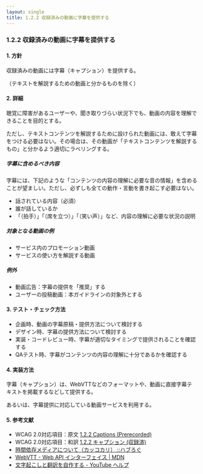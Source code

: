 ```yaml
---
layout: single
title: 1.2.2 収録済みの動画に字幕を提供する
---
```


### 1.2.2 収録済みの動画に字幕を提供する

#### 1. 方針

収録済みの動画には字幕（キャプション）を提供する。

（テキストを解説するための動画と分かるものを除く）

#### 2. 詳細

聴覚に障害があるユーザーや、聞き取りづらい状況下でも、動画の内容を理解できることを目的とする。

ただし、テキストコンテンツを解説するために設けられた動画には、敢えて字幕をつける必要はない。その場合は、その動画が「テキストコンテンツを解説するもの」と分かるよう適切にラベリングする。

##### 字幕に含めるべき内容

字幕には、下記のような「コンテンツの内容の理解に必要な音の情報」を含めることが望ましい。ただし、必ずしも全ての動作・言動を書き起こす必要はない。

- 話されている内容（必須）
- 誰が話しているか
- 「（拍手）」「（席を立つ）」「（笑い声）」など、内容の理解に必要な状況の説明

##### 対象となる動画の例

- サービス内のプロモーション動画
- サービスの使い方を解説する動画

##### 例外

- 動画広告：字幕の提供を「推奨」する
- ユーザーの投稿動画：本ガイドラインの対象外とする

#### 3. テスト・チェック方法

- 企画時、動画の字幕原稿・提供方法について検討する
- デザイン時、字幕の提供方法について検討する
- 実装・コードレビュー時、字幕が適切なタイミングで提供されることを確認する
- QAテスト時、字幕がコンテンツの内容の理解に十分であるかを確認する

#### 4. 実装方法

字幕（キャプション）は、WebVTTなどのフォーマットや、動画に直接字幕テキストを掲載するなどして提供する。

あるいは、字幕提供に対応している動画サービスを利用する。

#### 5. 参考文献

- WCAG 2.0対応項目：原文 [1.2.2 Captions (Prerecorded)](https://www.w3.org/TR/2008/REC-WCAG20-20081211/#media-equiv)
- WCAG 2.0対応項目：和訳 [1.2.2 キャプション (収録済)](https://waic.jp/docs/WCAG20/Overview.html#media-equiv)
- [時間依存メディアについて（カッコカリ） ::ハブろぐ](https://havelog.ayumusato.com/develop/a11y/e740-timed_base_media.html)
- [WebVTT - Web API インターフェイス | MDN](https://developer.mozilla.org/ja/docs/Web/API/Web_Video_Text_Tracks_Format)
- [文字起こしと翻訳を自作する - YouTube ヘルプ](https://support.google.com/youtube/topic/7296214?hl=ja&ref_topic=3014331)
